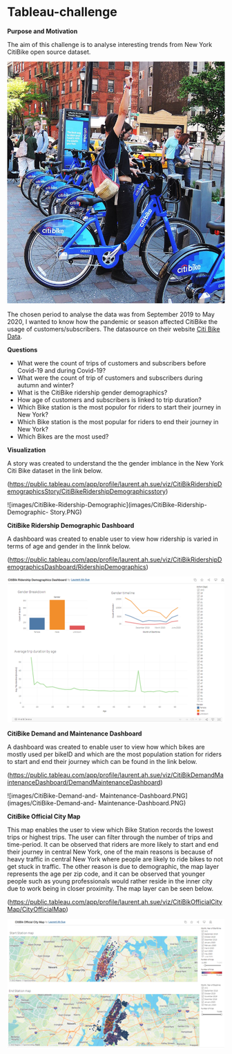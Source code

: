 # Tableau-challenge

**Purpose and Motivation**

The aim of this challenge is to analyse interesting trends from New York CitiBike open source dataset.

![Citi-Bikes](images/citi-bike-station-bikes.jpg)

The chosen period to analyse the data was from September 2019 to May 2020, I wanted to know how the pandemic or season affected CitiBike the usage of customers/subscribers. The datasource on their website [Citi Bike Data](https://wwww.citibikenyc.com/system-data).

**Questions**

* What were the count of trips of customers and subscribers before Covid-19 and during Covid-19?
* What were the count of trip of customers and subscribers during autumn and winter?
* What is the CitiBike ridership gender demographics?
* How age of customers and subscribers is linked to trip duration?
* Which Bike station is the most populor for riders to start their journey in New York?
* Which Bike station is the most popular for riders to end their journey in New York?
* Which Bikes are the most used?

**Visualization**

A story was created to understand the the gender imblance in the New York Citi Bike dataset in the link below.

(https://public.tableau.com/app/profile/laurent.ah.sue/viz/CitiBikRidershipDemographicsStory/CitiBikeRidershipDemographicsstory)

![images/CitiBike-Ridership-Demographic](images/CitiBike-Ridership-Demographic- Story.PNG)

**CitiBike Ridership Demographic Dashboard**

A dashboard was created to enable user to view how ridership is varied in terms of age and gender in the linnk below.

(https://public.tableau.com/app/profile/laurent.ah.sue/viz/CitiBikRidershipDemographicsDashboard/RidershipDemographics)

![images/CitiBike-Ridership-Demographic-Dashboard](images/CitiBike-Ridership-Demographic-Dashboard.PNG)


**CitiBike Demand and Maintenance Dashboard**

A dashboard was created to enable user to view how which bikes are mostly used per bikeID and which are the most population station for riders to start and end their journey which can be found in the link below.

(https://public.tableau.com/app/profile/laurent.ah.sue/viz/CitiBikDemandMaintenanceDashboard/DemandMaintenanceDashboard)

![images/CitiBike-Demand-and- Maintenance-Dashboard.PNG](images/CitiBike-Demand-and- Maintenance-Dashboard.PNG)


**CitiBike Official City Map**

This map enables the user to view which Bike Station records the lowest trips or highest trips. The user can filter through the number of trips and time-period. It can be observed that riders are more likely to start and end their journey in central New York, one of the main reasons is because of heavy traffic in central New York where people are likely to ride bikes to not get stuck in traffic. The other reason is due to demographic, the map layer represents the age per zip code, and it can be observed that younger people such as young professionals would rather reside in the inner city due to work being in closer proximity.  The map layer can be seen below.

(https://public.tableau.com/app/profile/laurent.ah.sue/viz/CitiBikOfficialCityMap/CityOfficialMap)

![images/CitiBike-Official-City-Map.PNG](images/CitiBike-Official-City-Map.PNG)


